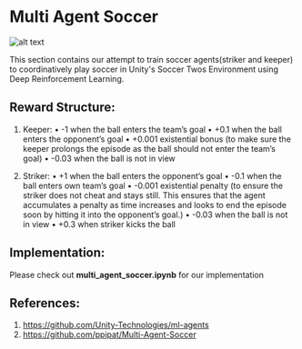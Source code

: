# Multi Agent Soccer

![alt text](https://github.com/sanem2000/JetRacer-Soccer-League/blob/main/Videos/Pictures/Unity_implementation.png)

This section contains our attempt to train soccer agents(striker and keeper) to coordinatively play soccer in Unity's Soccer Twos Environment using Deep Reinforcement Learning. 

## Reward Structure:

  1. Keeper:
    • -1 when the ball enters the team’s goal
    • +0.1 when the ball enters the opponent’s goal
    • +0.001 existential bonus (to make sure the keeper prolongs the episode as the ball should not enter the team’s goal)
    • -0.03 when the ball is not in view

   2. Striker:
    • +1 when the ball enters the opponent’s goal
    • -0.1 when the ball enters own team’s goal
    • -0.001 existential penalty (to ensure the striker does not cheat and stays still. This ensures that the agent accumulates a penalty as time increases and looks to end the episode soon by hitting it into the opponent’s goal.)
    • -0.03 when the ball is not in view
    • +0.3 when striker kicks the ball

## Implementation:

Please check out **multi_agent_soccer.ipynb** for our implementation

## References:

1. https://github.com/Unity-Technologies/ml-agents
2. https://github.com/ppipat/Multi-Agent-Soccer
